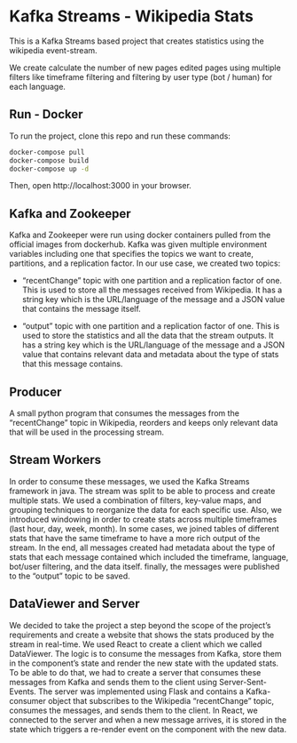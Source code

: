 # Kafka Streams - Wikipedia Stats

This is a Kafka Streams based project that creates statistics using the wikipedia event-stream.

We create calculate the number of new pages  edited pages using multiple filters like timeframe filtering and filtering by user type (bot / human) for each language.

## Run - Docker

To run the project, clone this repo and run these commands:
```sh
docker-compose pull
docker-compose build
docker-compose up -d
```

Then, open http://localhost:3000 in your browser.

## Kafka and Zookeeper

Kafka and Zookeeper were run using docker containers pulled from the official images from dockerhub. Kafka was given multiple environment variables including one that specifies the topics we want to create, partitions, and a replication factor. In our use case, we created two topics:
- “recentChange” topic with one partition and a replication factor of one. This is used to store all the messages received from Wikipedia. It has a string key which is the URL/language of the message and a JSON value that contains the message itself.


- “output” topic with one partition and a replication factor of one. This is used to store the statistics and all the data that the stream outputs. It has a string key which is the URL/language of the message and a JSON value that contains relevant data and metadata about the type of stats that this message contains.


## Producer

A small python program that consumes the messages from the “recentChange” topic in Wikipedia, reorders and keeps only relevant data that will be used in the processing stream.

## Stream Workers

In order to consume these messages, we used the Kafka Streams framework in java. The stream was split to be able to process and create multiple stats. We used a combination of filters, key-value maps, and grouping techniques to reorganize the data for each specific use. Also, we introduced windowing in order to create stats across multiple timeframes (last hour, day, week, month). In some cases, we joined tables of different stats that have the same timeframe to have a more rich output of the stream. In the end, all messages created had metadata about the type of stats that each message contained which included the timeframe, language, bot/user filtering, and the data itself. finally, the messages were published to the “output” topic to be saved.

## DataViewer and Server

We decided to take the project a step beyond the scope of the project’s requirements and create a website that shows the stats produced by the stream in real-time. We used React to create a client which we called DataViewer. The logic is to consume the messages from Kafka, store them in the component’s state and render the new state with the updated stats. To be able to do that, we had to create a server that consumes these messages from Kafka and sends them to the client using Server-Sent-Events. The server was implemented using Flask and contains a Kafka-consumer object that subscribes to the Wikipedia “recentChange” topic, consumes the messages, and sends them to the client. In React, we connected to the server and when a new message arrives, it is stored in the state which triggers a re-render event on the component with the new data.
